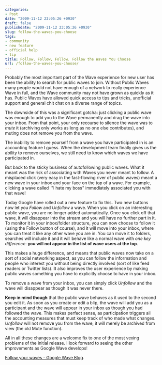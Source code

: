 ```yaml
---
categories:
- Post
date: "2009-11-12 23:05:26 +0930"
draft: false
publishdate: "2009-11-12 23:05:26 +0930"
slug: follow-the-waves-you-choose
tags:
- community
- new feature
- official help
- tip
title: Follow, Follow, Follow, Follow the Waves You Choose
url: /follow-the-waves-you-choose/
---
```

Probably the most important part of the Wave experience for new user has
been the ability to search for public waves to join. Without Public
Waves many people would not have enough of a network to really
experience Wave in full, and the Wave community may not have grown as
quickly as it has. Public Waves have allowed quick access to tips and
tricks, unofficial support and general chit chat on a diverse range of
topics.

The downside of this was a significant gotcha: just clicking a public
wave was enough to add you to the Wave permanently and drag the wave
into your inbox. From that point, your only recourse to silence the wave
was to *mute* it (archiving only works as long as no one else
contributes), and muting does not remove you from the wave.

The inability to remove yourself from a wave you have participated in is
an accounting feature I guess. When the development team finally gives
us the ability to remove ourselves, we still need to know which waves we
have participated in.

But back to the sticky business of autofollowing public waves. What it
meant was the risk of associating with Waves you never meant to follow.
A misplaced click (very easy in the fast-flowing river of public waves)
meant a new wave in your inbox and your face on the top of a wave. For
example, clicking a wave called  "I hate my boss" immediately associated
you with that wave!

Today Google have rolled out a new feature to fix this. Two new buttons
now let you *Follow* and *Unfollow* a wave. When you click on an
interesting public wave, you are no longer added automatically. Once you
click off that wave, it will disappear into the stream and you will have
no further part in it. To monitor it in your inbox/folder structure, you
can now choose to follow it (using the Follow button of course), and it
will move into your inbox, where you can treat it like any other wave
you are in. You can move it to folders, searches will include it and it
will behave like a normal wave with *one key difference*: **you will not
appear in the list of wave users at the top**.

This makes a huge difference, and means that public waves now take on a
sort of social networking aspect, as you can follow the information and
people who interest you without being directly involved (sort of like
feed readers or Twitter lists). It also improves the user experience by
making public waves something you have to explicitly choose to have in
your inbox.

To remove a wave from your inbox, you can simply click *Unfollow* and
the wave will disappear as though it was never there.

**Keep in mind though** that the public wave behaves as it used to the
second you edit it. As soon as you create or edit a blip, the wave will
add you as a participant and the wave will appear in your inbox as
though you had followed the wave. This makes perfect sense, as
participation triggers all the accounting measures that must keep track
of who made what changes. *Unfollow* will not remove you from the wave,
it will merely be archived from view (the old Mute function).

All in all these changes are a welcome fix to one of the most vexing
problems of the initial release. I look forward to seeing the other
improvements as Google Wave develops!

[Follow your waves - Google Wave
Blog](http://googlewave.blogspot.com/2009/11/follow-your-waves.html).